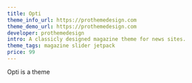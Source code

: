 ```yaml
---
title: Opti
theme_info_url: https://prothemedesign.com
theme_demo_url: https://prothemedesign.com
developer: prothemedesign
intro: A classicly designed magazine theme for news sites.
theme_tags: magazine slider jetpack
price: 99
---
```

Opti is a theme
